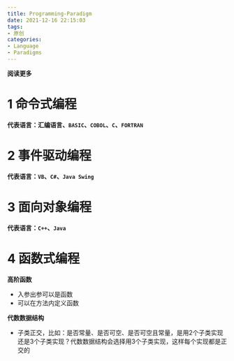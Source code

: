 ```yaml
---
title: Programming-Paradigm
date: 2021-12-16 22:15:03
tags: 
- 原创
categories: 
- Language
- Paradigms
---
```


**阅读更多**

<!--more-->

# 1 命令式编程

**代表语言：汇编语言、`BASIC`、`COBOL`、`C`、`FORTRAN`**

# 2 事件驱动编程

**代表语言：`VB`、`C#`、`Java Swing`**

# 3 面向对象编程

**代表语言：`C++`、`Java`**

# 4 函数式编程

**高阶函数**

* 入参出参可以是函数
* 可以在方法内定义函数

**代数数据结构**

* 子类正交，比如：是否常量、是否可空、是否可空且常量，是用2个子类实现还是3个子类实现？代数数据结构会选择用3个子类实现，这样每个实现都是正交的

